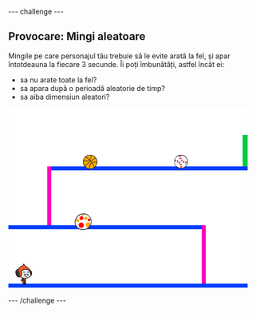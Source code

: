 \--- challenge \---

## Provocare: Mingi aleatoare

Mingile pe care personajul tău trebuie să le evite arată la fel, și apar întotdeauna la fiecare 3 secunde. Îi poți îmbunătăți, astfel încât ei:

+ sa nu arate toate la fel?
+ sa apara după o perioadă aleatorie de timp?
+ sa aiba dimensiun aleatori?

![captura de ecran](images/dodge-ball-random.png)

\--- /challenge \---